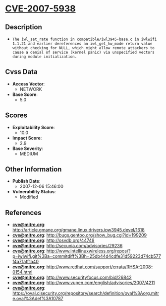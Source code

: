 
# [CVE-2007-5938](http://article.gmane.org/gmane.linux.drivers.ipw3945.devel/1618)

## Description

- `The iwl_set_rate function in compatible/iwl3945-base.c in iwlwifi 1.1.21 and earlier dereferences an iwl_get_hw_mode return value without checking for NULL, which might allow remote attackers to cause a denial of service (kernel panic) via unspecified vectors during module initialization.`

## Cvss Data

- **Access Vector**:
  - NETWORK
- **Base Score**:
  - 5.0

## Scores

- **Exploitability Score**:
  - 10.0
- **Impact Score**:
  - 2.9
- **Base Severity**:
  - MEDIUM

## Other Information

- **Publish Date**:
  - 2007-12-06 15:46:00
- **Vulnerability Status**:
  - Modified

## References

- **cve@mitre.org**: http://article.gmane.org/gmane.linux.drivers.ipw3945.devel/1618
- **cve@mitre.org**: http://bugs.gentoo.org/show_bug.cgi?id=199209
- **cve@mitre.org**: http://osvdb.org/44749
- **cve@mitre.org**: http://secunia.com/advisories/29236
- **cve@mitre.org**: http://www.intellinuxwireless.org/repos/?p=iwlwifi.git%3Ba=commitdiff%3Bh=25db44d4cdfe31d59223d74cb577f4a71aff1a40
- **cve@mitre.org**: http://www.redhat.com/support/errata/RHSA-2008-0154.html
- **cve@mitre.org**: http://www.securityfocus.com/bid/26842
- **cve@mitre.org**: http://www.vupen.com/english/advisories/2007/4211
- **cve@mitre.org**: https://oval.cisecurity.org/repository/search/definition/oval%3Aorg.mitre.oval%3Adef%3A10787
